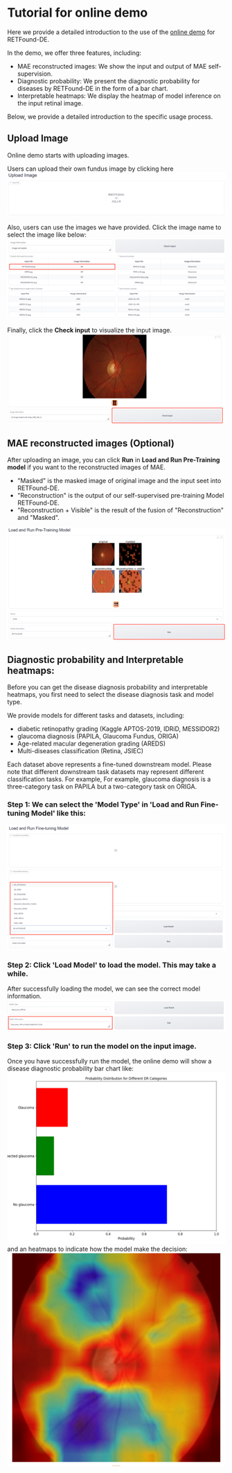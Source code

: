 # Tutorial for online demo

Here we provide a detailed introduction to the use of the [online demo](http://fdudml.cn:12001/) for RETFound-DE. 

In the demo, we offer three features, including:

- MAE reconstructed images: We show the input and output of MAE self-supervision.
- Diagnostic probability: We present the diagnostic probability for diseases by RETFound-DE in the form of a bar chart.
- Interpretable heatmaps: We display the heatmap of model inference on the input retinal image.

Below, we provide a detailed introduction to the specific usage process.

## Upload Image

Online demo starts with uploading images. 

Users can upload their own fundus image by clicking here
![](images/tutor_1.png)

Also, users can use the images we have provided. Click the image name to select the image like below:
![](images/tutor_2.png)

Finally, click the **Check input** to visualize the input image.
![](images/tutor_3.png)

## MAE reconstructed images (Optional)
After uploading an image, you can click **Run** in **Load and Run Pre-Training model** if you want to the reconstructed images of MAE.

- "Masked" is the masked image of original image and the input seet into RETFound-DE. 
- "Reconstruction" is the output of our self-supervised pre-training Model RETFound-DE.
- "Reconstruction + Visible" is the result of the fusion of "Reconstruction" and "Masked".

![](images/tutor_4.png)

## Diagnostic probability and Interpretable heatmaps:

Before you can get the disease diagnosis probability and interpretable heatmaps, you first need to select the disease diagnosis task and model type.

We provide models for different tasks and datasets, including:
- diabetic retinopathy grading (Kaggle APTOS-2019, IDRiD, MESSIDOR2)
- glaucoma diagnosis (PAPILA, Glaucoma Fundus, ORIGA)
- Age-related macular degeneration grading (AREDS)
- Multi-diseases classification (Retina, JSIEC)

Each dataset above represents a fine-tuned downstream model. Please note that different downstream task datasets may represent different classification tasks. For example, For example, glaucoma diagnosis is a three-category task on PAPILA but a two-category task on ORIGA.

### Step 1: We can select the 'Model Type' in 'Load and Run Fine-tuning Model' like this:
![](images/tutor_5.png)

### Step 2: Click 'Load Model' to load the model. This may take a while.
After successfully loading the model, we can see the correct model information.
![](images/tutor_6.png)

### Step 3: Click 'Run' to run the model on the input image.
Once you have successfully run the model, the online demo will show a disease diagnostic probability bar chart like:
![](images/tutor_7.png)
and an heatmaps to indicate how the model make the decision:
![](images/tutor_8.png)
